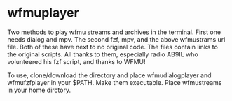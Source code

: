 # wfmuplayer
Two methods to play wfmu streams and archives in the terminal. First one needs dialog and mpv. The second fzf, mpv, and the above wfmustrams url file. Both of these have next to no original code. The files contain links to the original scripts. All thanks to them, especially radio AB9IL who volunteered his fzf script, and thanks to WFMU!

To use, clone/download the directory and place wfmudialogplayer and wfmufzfplayer in your $PATH. Make them executable. Place wfmustreams in your home dirctory.
